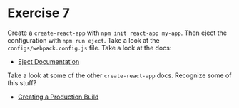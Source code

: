 # Exercise 7

Create a `create-react-app` with `npm init react-app my-app`. Then eject the configuration with
`npm run eject`. Take a look at the `configs/webpack.config.js` file. Take a look at the docs:

* [Eject Documentation](https://create-react-app.dev/docs/available-scripts/#npm-run-eject)


Take a look at some of the other `create-react-app` docs. Recognize some of this stuff?

* [Creating a Production Build](https://create-react-app.dev/docs/production-build/)
